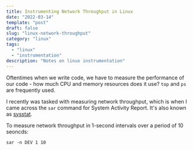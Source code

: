 ```yaml
---
title: Instrumenting Network Throughput in Linux
date: "2022-03-14"
template: "post"
draft: false
slug: "linux-network-throughput"
category: "linux"
tags:
  - "linux"
  - "instrumentation"
description: "Notes on linux instrumentation"
---
```


Oftentimes when we write code, we have to measure the performance of our code - how much CPU and memory resources does it use? `top` and `ps` are frequently used.

I recently was tasked with measuring network throughput, which is when I came across the `sar` command for System Activity Report. It's also known as [sysstat](https://github.com/sysstat/sysstat).

To measure network throughput in 1-second intervals over a period of 10 seoncds:

`sar -n DEV 1 10`